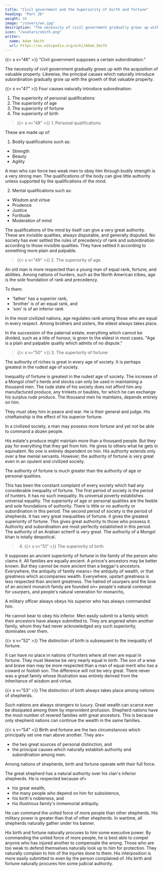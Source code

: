 ```yaml
---
title: "Civil government and the Superiority of birth and fortune"
heading: "Part 2b"
weight: 16
image: "/covers/wn.jpg"
description: "The necessity of civil government gradually grows up with the acquisition of valuable property"
icon: "/avatars/smith.png"
writer:
  name: Adam Smith
  url: https://en.wikipedia.org/wiki/Adam_Smith
---
```



{{< s v="46" >}} "Civil government supposes a certain subordination."

The necessity of civil government gradually grows up with the acquisition of valuable property.
Likewise, the principal causes which naturally introduce subordination gradually grow up with the growth of that valuable property.


{{< s v="47" >}} Four causes naturally introduce subordination:

1. The superiority of personal qualifications
2. The superiority of age
3. The superiority of fortune
4. The superiority of birth


> {{< s v="48" >}} 1. Personal qualifications 

These are made up of: 

1. Bodily qualifications such as:
- Strength
- Beauty
- Agility

A man who can force two weak men to obey him through bodily strength is a very strong man. The qualifications of the body can give little authority unless supported by the qualifications of the mind.

2. Mental qualifications such as:
- Wisdom and virtue
- Prudence
- Justice
- Fortitude
- Moderation of mind

The qualifications of the mind by itself can give a very great authority. These are invisible qualities, always disputable, and generally disputed. No society has ever settled the rules of precedency of rank and subordination according to those invisible qualities. They have settled it according to something more plain and palpable.


> {{< s v="49" >}} 2. The superiority of age

An old man is more respected than a young man of equal rank, fortune, and abilities. Among nations of hunters, such as the North American tribes, age is the sole foundation of rank and precedency.

To them:
- 'father' has a superior rank,
- 'brother' is of an equal rank, and
- 'son' is of an inferior rank

In the most civilized nations, age regulates rank among those who are equal in every respect. Among brothers and sisters, the eldest always takes place.

In the succession of the paternal estate, everything which cannot be divided, such as a title of honour, is given to the eldest in most cases. "Age is a plain and palpable quality which admits of no dispute."


> {{< s v="50" >}} 3. The superiority of fortune

The authority of riches is great in every age of society.
It is perhaps greatest in the rudest age of society.

Inequality of fortune is greatest in the rudest age of society.
The increase of a Mongol chief's herds and stocks can only be used in maintaining a thousand men.
The rude state of his society does not afford him any manufactured produce, any trinkets or baubles, for which he can exchange his surplus rude produce.
The thousand men he maintains, depends entirely on him.

They must obey him in peace and war.
He is their general and judge.
His chieftainship is the effect of his superior fortune.

In a civilized society, a man may possess more fortune and yet not be able to command a dozen people.

His estate's produce might maintain more than a thousand people.
But they pay for everything that they get from him.
He gives to others what he gets in equivalent.
No one is entirely dependent on him.
His authority extends only over a few menial servants.
However, the authority of fortune is very great even in an opulent and civilized society.

The authority of fortune is much greater than the authority of age or personal qualities.

This has been the constant complaint of every society which had any considerable inequality of fortune.
The first period of society is the period of hunters.
It has no such inequality.
Its universal poverty establishes universal equality.
The superiority of age or personal qualities are the feeble and sole foundations of authority.
There is little or no authority or subordination in this period.
The second period of society is the period of shepherds.
It has very great inequalities of fortune.
It gives the greatest superiority of fortune.
This gives great authority to those who possess it.
Authority and subordination are most perfectly established in this period.
The authority of an Arabian scherif is very great.
The authority of a Mongol khan is totally despotical.

> 4. {{< s v="51" >}} The superiority of birth

It supposes an ancient superiority of fortune in the family of the person who claims it.
All families are equally ancient.
A prince's ancestors may be better known.
But they cannot be more ancient than a beggar's ancestors.
Everywhere, the antiquity of family means= 
the antiquity of wealth, or
that greatness which accompanies wealth.
Everywhere, upstart greatness is less respected than ancient greatness.
The hatred of usurpers and the love of an ancient monarch family are founded on= 
people's natural contempt for usurpers, and
people's natural veneration for monarchs,

A military officer always obeys his superior who has always commanded him.

He cannot bear to obey his inferior.
Men easily submit to a family which their ancestors have always submitted to.
They are angered when another family, whom they had never acknowledged any such superiority, dominates over them.


{{< s v="52" >}} The distinction of birth is subsequent to the inequality of fortune.

It can have no place in nations of hunters where all men are equal in fortune.
They must likewise be very nearly equal in birth.
The son of a wise and brave man may be more respected than a man of equal merit who has a coward or foolish son.
The difference will not be very great.
There never was a great family whose illustration was entirely derived from the inheritance of wisdom and virtue.


{{< s v="53" >}} The distinction of birth always takes place among nations of shepherds.

Such nations are always strangers to luxury.
Great wealth can scarce ever be dissipated among them by improvident profusion.
Shepherd nations have the most number of revered families with great ancestors.
This is because only shepherd nations can continue the wealth in the same families.



{{< s v="54" >}} Birth and fortune are the two circumstances which principally set one man above another. They are= 
- the two great sources of personal distinction, and
- the principal causes which naturally establish authority and subordination among men.

Among nations of shepherds, birth and fortune operate with their full force.

The great shepherd has a natural authority over his clan's inferior shepherds. He is respected because of= 
- his great wealth,
- the many people who depend on him for subsistence,
- his birth's nobleness, and
- his illustrious family's immemorial antiquity.

He can command the united force of more people than other shepherds. His military power is greater than that of other shepherds. In wartime, all shepherds naturally gather under his banner.

His birth and fortune naturally procures to him some executive power.
By commanding the united force of more people, he is best able to compel anyone who has injured another to compensate the wrong.
Those who are too weak to defend themselves naturally look up to him for protection.
They naturally complain to him of the injuries done to them.
His interposition is more easily submitted to even by the person complained of.
His birth and fortune naturally procures him some judicial authority.
